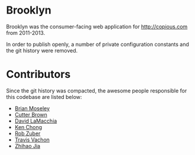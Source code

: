 # Brooklyn

Brooklyn was the consumer-facing web application for http://copious.com
from 2011-2013.

In order to publish openly, a number of private configuration constants
and the git history were removed.

# Contributors

Since the git history was compacted, the awesome people responsible for this
codebase are listed below:

* [Brian Moseley](http://github.com/bcm)
* [Cutter Brown](http://github.com/cutter)
* [David LaMacchia](http://github.com/dlamacchia)
* [Ken Chong](http://github.com/kenchong)
* [Rob Zuber](http://github.com/robzuber)
* [Travis Vachon](http://github.com/travis)
* [Zhihao Jia](http://github.com/zhihaojia)
